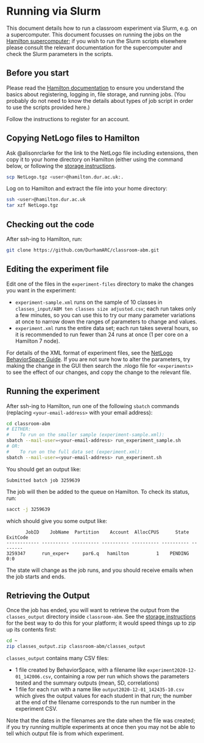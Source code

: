 # Running via Slurm

This document details how to run a classroom experiment via Slurm, e.g. on a supercomputer. This document focusses on running the jobs on the [Hamilton supercomputer](https://www.dur.ac.uk/arc/hamilton/); if you wish to run the Slurm scripts elsewhere please consult the relevant documentation for the supercomputer and check the Slurm parameters in the scripts.

## Before you start

Please read the [Hamilton documentation](https://www.dur.ac.uk/arc/hamilton/) to ensure you understand the basics about registering, logging in, file storage, and running jobs. (You probably do not need to know the details about types of job script in order to use the scripts provided here.)

Follow the instructions to register for an account.

## Copying NetLogo files to Hamilton

Ask @alisonrclarke for the link to the NetLogo file including extensions, then copy it to your home directory on Hamilton (either using the command below, or following the [storage instructions](https://www.dur.ac.uk/arc/hamilton/usage/storage/).

```bash
scp NetLogo.tgz <user>@hamilton.dur.ac.uk:.
```

Log on to Hamilton and extract the file into your home directory:

```bash
ssh <user>@hamilton.dur.ac.uk
tar xzf NetLogo.tgz
```

## Checking out the code

After ssh-ing to Hamilton, run:

```bash
git clone https://github.com/DurhamARC/classroom-abm.git
```

## Editing the experiment file

Edit one of the files in the `experiment-files` directory to make the changes you want in the experiment:

  * `experiment-sample.xml` runs on the sample of 10 classes in `classes_input/ABM ten classes size adjusted.csv`; each run takes only a few minutes, so you can use this to try our many parameter variations at once to narrow down the ranges of parameters to change and values.
  * `experiment.xml` runs the entire data set; each run takes several hours, so it is recommended to run fewer than 24 runs at once (1 per core on a Hamilton 7 node).

For details of the XML format of experiment files, see the [NetLogo BehaviorSpace Guide](https://ccl.northwestern.edu/netlogo/docs/behaviorspace.html). If you are not sure how to alter the parameters, try making the change in the GUI then search the .nlogo file for `<experiments>` to see the effect of our changes, and copy the change to the relevant file.

## Running the experiment
After ssh-ing to Hamilton, run one of the following `sbatch` commands (replacing `<your-email-address>` with your email address):

```bash
cd classroom-abm
# EITHER:
#    To run on the smaller sample (experiment-sample.xml):
sbatch --mail-user=<your-email-address> run_experiment_sample.sh
# OR:
#    To run on the full data set (experiment.xml):
sbatch --mail-user=<your-email-address> run_experiment.sh
```

You should get an output like:

```
Submitted batch job 3259639
```

The job will then be added to the queue on Hamilton. To check its status, run:

```bash
sacct -j 3259639
```

which should give you some output like:

```
       JobID    JobName  Partition    Account  AllocCPUS      State ExitCode
------------ ---------- ---------- ---------- ---------- ---------- --------
3259347      run_exper+     par6.q   hamilton          1    PENDING      0:0
```

The state will change as the job runs, and you should receive emails when the job starts and ends.

## Retrieving the Output

Once the job has ended, you will want to retrieve the output from the `classes_output` directory inside `classroom-abm`. See the [storage instructions](https://www.dur.ac.uk/arc/hamilton/usage/storage/) for the best way to do this for your platform; it would speed things up to zip up its contents first:

```bash
cd ~
zip classes_output.zip classroom-abm/classes_output
```

`classes_output` contains many CSV files:

 * 1 file created by BehaviorSpace, with a filename like `experiment2020-12-01_142006.csv`, containing a row per run which shows the parameters tested and the summary outputs (mean, SD, correlations)
 * 1 file for each run with a name like `output2020-12-01_142435-10.csv` which gives the output values for each student in that run; the number at the end of the filename corresponds to the run number in the experiment CSV.

Note that the dates in the filenames are the date when the file was created; if you try running multiple experiments at once then you may not be able to tell which output file is from which experiment.
